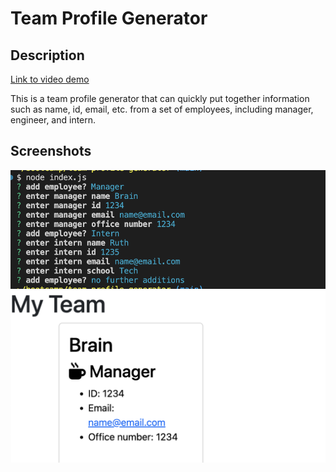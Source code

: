 # Team Profile Generator

## Description

[Link to video demo](https://www.awesomescreenshot.com/video/11162281?key=b9112fb15ea050a35b8c2842a01db247)

This is a team profile generator that can quickly put together information such as name, id, email, etc. from a set of employees, including manager, engineer, and intern. 


## Screenshots

![Screenshot of terminal](./terminal.png)
![Screenshot of product](./product.png)